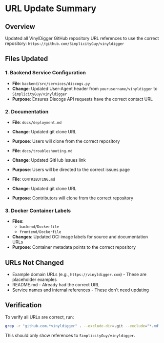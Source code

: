 # URL Update Summary

## Overview
Updated all VinylDigger GitHub repository URL references to use the correct repository: `https://github.com/SimplicityGuy/vinyldigger`

## Files Updated

### 1. Backend Service Configuration
- **File**: `backend/src/services/discogs.py`
- **Change**: Updated User-Agent header from `yourusername/vinyldigger` to `SimplicityGuy/vinyldigger`
- **Purpose**: Ensures Discogs API requests have the correct contact URL

### 2. Documentation
- **File**: `docs/deployment.md`
- **Change**: Updated git clone URL
- **Purpose**: Users will clone from the correct repository

- **File**: `docs/troubleshooting.md`
- **Change**: Updated GitHub Issues link
- **Purpose**: Users will be directed to the correct issues page

- **File**: `CONTRIBUTING.md`
- **Change**: Updated git clone URL
- **Purpose**: Contributors will clone from the correct repository

### 3. Docker Container Labels
- **Files**:
  - `backend/Dockerfile`
  - `frontend/Dockerfile`
- **Changes**: Updated OCI image labels for source and documentation URLs
- **Purpose**: Container metadata points to the correct repository

## URLs Not Changed
- Example domain URLs (e.g., `https://vinyldigger.com`) - These are placeholder examples
- README.md - Already had the correct URL
- Service names and internal references - These don't need updating

## Verification
To verify all URLs are correct, run:
```bash
grep -r "github.com.*vinyldigger" . --exclude-dir=.git --exclude="*.md"
```

This should only show references to `SimplicityGuy/vinyldigger`.

